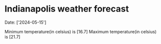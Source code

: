 # Indianapolis weather forecast 
Date: ['2024-05-15'] 

Minimum temperature(in celsius) is [16.7] 
Maximum temperature(in celsius) is [21.7]